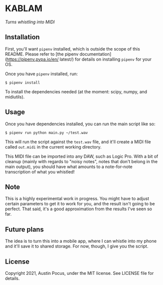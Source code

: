 # KABLAM

_Turns whistling into MIDI_

## Installation

First, you'll want `pipenv` installed, which is outside the scope of this README. Please refer to [the pipenv documentation](https://pipenv.pypa.io/en/ latest/) for details on installing `pipenv` for your OS.

Once you have `pipenv` installed, run:

`$ pipenv install`

To install the dependencies needed (at the moment: scipy, numpy, and midiutils).

## Usage

Once you have dependencies installed, you can run the main script like so:

`$ pipenv run python main.py ~/test.wav`

This will run the script against the `test.wav` file, and it'll create a MIDI file called `out.midi` in the current working directory.

This MIDI file can be imported into any DAW, such as Logic Pro. With a bit of cleanup (mainly with regards to "noisy notes", notes that don't belong in the main output), you should have what amounts to a note-for-note transcription of what you whistled!

## Note

This is a highly experimental work in progress. You might have to adjust certain parameters to get it to work for you, and the result isn't going to be perfect. That said, it's a good approximation from the results I've seen so far.

## Future plans

The idea is to turn this into a mobile app, where I can whistle into my phone and it'll save it to shared storage. For now, though, I give you the script.

## License

Copyright 2021, Austin Pocus, under the MIT license. See LICENSE file for details.
